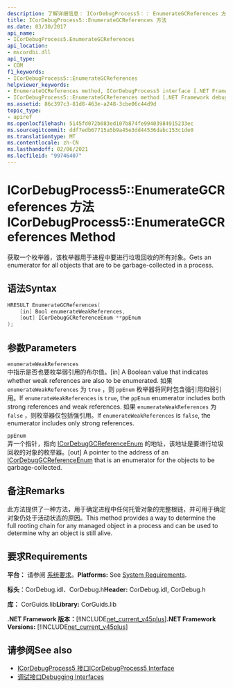 ```yaml
---
description: 了解详细信息： ICorDebugProcess5：： EnumerateGCReferences 方法
title: ICorDebugProcess5::EnumerateGCReferences 方法
ms.date: 03/30/2017
api_name:
- ICorDebugProcess5.EnumerateGCReferences
api_location:
- mscordbi.dll
api_type:
- COM
f1_keywords:
- ICorDebugProcess5::EnumerateGCReferences
helpviewer_keywords:
- EnumerateGCReferences method, ICorDebugProcess5 interface [.NET Framework debugging]
- ICorDebugProcess5::EnumerateGCReferences method [.NET Framework debugging]
ms.assetid: 86c397c3-81d8-463e-a248-3cbe06c44d9d
topic_type:
- apiref
ms.openlocfilehash: 5145fd072b083ed107b874fe99403984915233ec
ms.sourcegitcommit: ddf7edb67715a5b9a45e3dd44536dabc153c1de0
ms.translationtype: MT
ms.contentlocale: zh-CN
ms.lasthandoff: 02/06/2021
ms.locfileid: "99746407"
---
```

# <a name="icordebugprocess5enumerategcreferences-method"></a><span data-ttu-id="1baaa-103">ICorDebugProcess5::EnumerateGCReferences 方法</span><span class="sxs-lookup"><span data-stu-id="1baaa-103">ICorDebugProcess5::EnumerateGCReferences Method</span></span>

<span data-ttu-id="1baaa-104">获取一个枚举器，该枚举器用于进程中要进行垃圾回收的所有对象。</span><span class="sxs-lookup"><span data-stu-id="1baaa-104">Gets an enumerator for all objects that are to be garbage-collected in a process.</span></span>  
  
## <a name="syntax"></a><span data-ttu-id="1baaa-105">语法</span><span class="sxs-lookup"><span data-stu-id="1baaa-105">Syntax</span></span>  
  
```cpp  
HRESULT EnumerateGCReferences(  
    [in] Bool enumerateWeakReferences,
    [out] ICorDebugGCReferenceEnum **ppEnum  
);  
```  
  
## <a name="parameters"></a><span data-ttu-id="1baaa-106">参数</span><span class="sxs-lookup"><span data-stu-id="1baaa-106">Parameters</span></span>  

 `enumerateWeakReferences`  
 <span data-ttu-id="1baaa-107">中指示是否也要枚举弱引用的布尔值。</span><span class="sxs-lookup"><span data-stu-id="1baaa-107">[in] A Boolean value that indicates whether weak references are also to be enumerated.</span></span> <span data-ttu-id="1baaa-108">如果 `enumerateWeakReferences` 为 `true` ，则 `ppEnum` 枚举器将同时包含强引用和弱引用。</span><span class="sxs-lookup"><span data-stu-id="1baaa-108">If `enumerateWeakReferences` is `true`, the `ppEnum` enumerator includes both strong references and weak references.</span></span> <span data-ttu-id="1baaa-109">如果 `enumerateWeakReferences` 为 `false` ，则枚举器仅包括强引用。</span><span class="sxs-lookup"><span data-stu-id="1baaa-109">If `enumerateWeakReferences` is `false`, the enumerator includes only strong references.</span></span>  
  
 `ppEnum`  
 <span data-ttu-id="1baaa-110">弄一个指针，指向 [ICorDebugGCReferenceEnum](icordebuggcreferenceenum-interface.md) 的地址，该地址是要进行垃圾回收的对象的枚举器。</span><span class="sxs-lookup"><span data-stu-id="1baaa-110">[out] A pointer to the address of an [ICorDebugGCReferenceEnum](icordebuggcreferenceenum-interface.md) that is an enumerator for the objects to be garbage-collected.</span></span>  
  
## <a name="remarks"></a><span data-ttu-id="1baaa-111">备注</span><span class="sxs-lookup"><span data-stu-id="1baaa-111">Remarks</span></span>  

 <span data-ttu-id="1baaa-112">此方法提供了一种方法，用于确定进程中任何托管对象的完整根链，并可用于确定对象仍处于活动状态的原因。</span><span class="sxs-lookup"><span data-stu-id="1baaa-112">This method provides a way to determine the full rooting chain for any managed object in a process and can be used to determine why an object is still alive.</span></span>  
  
## <a name="requirements"></a><span data-ttu-id="1baaa-113">要求</span><span class="sxs-lookup"><span data-stu-id="1baaa-113">Requirements</span></span>  

 <span data-ttu-id="1baaa-114">**平台：** 请参阅 [系统要求](../../get-started/system-requirements.md)。</span><span class="sxs-lookup"><span data-stu-id="1baaa-114">**Platforms:** See [System Requirements](../../get-started/system-requirements.md).</span></span>  
  
 <span data-ttu-id="1baaa-115">**标头**：CorDebug.idl、CorDebug.h</span><span class="sxs-lookup"><span data-stu-id="1baaa-115">**Header:** CorDebug.idl, CorDebug.h</span></span>  
  
 <span data-ttu-id="1baaa-116">**库：** CorGuids.lib</span><span class="sxs-lookup"><span data-stu-id="1baaa-116">**Library:** CorGuids.lib</span></span>  
  
 <span data-ttu-id="1baaa-117">**.NET Framework 版本：**[!INCLUDE[net_current_v45plus](../../../../includes/net-current-v45plus-md.md)]</span><span class="sxs-lookup"><span data-stu-id="1baaa-117">**.NET Framework Versions:** [!INCLUDE[net_current_v45plus](../../../../includes/net-current-v45plus-md.md)]</span></span>  
  
## <a name="see-also"></a><span data-ttu-id="1baaa-118">请参阅</span><span class="sxs-lookup"><span data-stu-id="1baaa-118">See also</span></span>

- [<span data-ttu-id="1baaa-119">ICorDebugProcess5 接口</span><span class="sxs-lookup"><span data-stu-id="1baaa-119">ICorDebugProcess5 Interface</span></span>](icordebugprocess5-interface.md)
- [<span data-ttu-id="1baaa-120">调试接口</span><span class="sxs-lookup"><span data-stu-id="1baaa-120">Debugging Interfaces</span></span>](debugging-interfaces.md)
